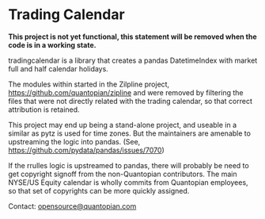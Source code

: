 # Trading Calendar #

__This project is not yet functional, this statement will be removed when the code
is in a working state.__

tradingcalendar is a library that creates a pandas DatetimeIndex with market full
and half calendar holidays.

The modules within started in the Zilpline project,
https://github.com/quantopian/zipline and were removed by filtering the files
that were not directly related with the trading calendar, so that correct
attribution is retained.

This project may end up being a stand-alone project, and useable in a similar as
pytz is used for time zones.
But the maintainers are amenable to upstreaming the logic into pandas.
(See, https://github.com/pydata/pandas/issues/7070)

If the rrulles logic is upstreamed to pandas, there will probably be need to get
copyright signoff from the non-Quantopian contributors.
The main NYSE/US Equity calendar is wholly commits from Quantopian employees,
so that set of copyrights can be more quickly assigned.

Contact: opensource@quantopian.com
